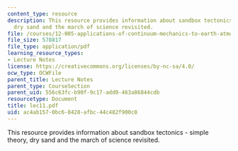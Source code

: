 ```yaml
---
content_type: resource
description: This resource provides information about sandbox tectonics - simple theory,
  dry sand and the march of science revisited.
file: /courses/12-005-applications-of-continuum-mechanics-to-earth-atmospheric-and-planetary-sciences-spring-2006/ac4ab1570bc68428afbc44c482f900c8_lec11.pdf
file_size: 578817
file_type: application/pdf
learning_resource_types:
- Lecture Notes
license: https://creativecommons.org/licenses/by-nc-sa/4.0/
ocw_type: OCWFile
parent_title: Lecture Notes
parent_type: CourseSection
parent_uid: 556c63fc-b90f-9c17-add0-463a86844cdb
resourcetype: Document
title: lec11.pdf
uid: ac4ab157-0bc6-8428-afbc-44c482f900c8
---
```

This resource provides information about sandbox tectonics - simple theory, dry sand and the march of science revisited.
